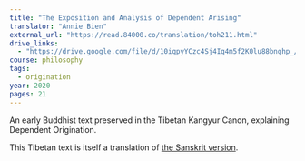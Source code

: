 ```yaml
---
title: "The Exposition and Analysis of Dependent Arising"
translator: "Annie Bien"
external_url: "https://read.84000.co/translation/toh211.html"
drive_links:
  - "https://drive.google.com/file/d/10iqpyYCzc4Sj4Iq4m5f2K0lu88bnqhp_/view?usp=drivesdk"
course: philosophy
tags:
  - origination
year: 2020
pages: 21
---
```


An early Buddhist text preserved in the Tibetan Kangyur Canon, explaining Dependent Origination.

This Tibetan text is itself a translation of [the Sanskrit version](/content/canon/sf238).
